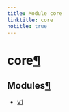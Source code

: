 ```yaml
---
title: Module core
linktitle: core
notitle: true
---
```


<div class="section" id="core">
<h1>core<a class="headerlink" href="#core" title="Permalink to this headline">¶</a></h1>
<div class="section" id="modules">
<h2>Modules<a class="headerlink" href="#modules" title="Permalink to this headline">¶</a></h2>
<div class="toctree-wrapper compound">
<ul>
<li class="toctree-l1"><a class="reference internal" href="v1/">v1</a></li>
</ul>
</div>
</div>
</div>
